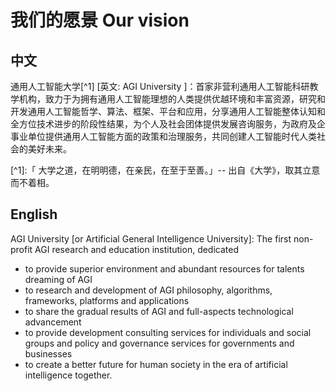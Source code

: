 # 我们的愿景 Our vision

## **中文**

通用人工智能大学\[^1\] \[英文: AGI University \]：首家非营利通用人工智能科研教学机构，致力于为拥有通用人工智能理想的人类提供优越环境和丰富资源，研究和开发通用人工智能哲学、算法、框架、平台和应用，分享通用人工智能整体认知和全方位技术进步的阶段性结果，为个人及社会团体提供发展咨询服务，为政府及企事业单位提供通用人工智能方面的政策和治理服务，共同创建人工智能时代人类社会的美好未来。

\[^1\]:「 大学之道，在明明德，在亲民，在至于至善。」-- 出自《大学》，取其立意而不着相。

## **English**

AGI University \[or Artificial General Intelligence University\]: The first non-profit AGI research and education institution, dedicated 

* to provide superior environment and abundant resources for talents dreaming of AGI
* to research and development of AGI philosophy, algorithms, frameworks, platforms and applications
* to share the gradual results of AGI and full-aspects technological advancement
* to provide development consulting services for individuals and social groups and policy and governance services for governments and businesses 
* to create a better future for human society in the era of artificial intelligence together.



